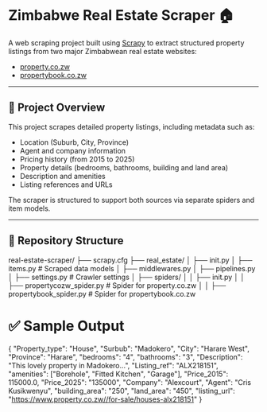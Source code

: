# Zimbabwe Real Estate Scraper 🏠

A web scraping project built using [Scrapy](https://scrapy.org/) to extract structured property listings from two major Zimbabwean real estate websites:

- [property.co.zw](https://www.property.co.zw/)
- [propertybook.co.zw](https://www.propertybook.co.zw/)

---

## 📌 Project Overview

This project scrapes detailed property listings, including metadata such as:

- Location (Suburb, City, Province)
- Agent and company information
- Pricing history (from 2015 to 2025)
- Property details (bedrooms, bathrooms, building and land area)
- Description and amenities
- Listing references and URLs

The scraper is structured to support both sources via separate spiders and item models.

---

## 📁 Repository Structure

real-estate-scraper/
├── scrapy.cfg
├── real_estate/
│ ├── init.py
│ ├── items.py # Scraped data models
│ ├── middlewares.py
│ ├── pipelines.py
│ ├── settings.py # Crawler settings
│ ├── spiders/
│ │ ├── init.py
│ │ ├── propertycozw_spider.py # Spider for property.co.zw
│ │ ├── propertybook_spider.py # Spider for propertybook.co.zw

# ✅ Sample Output
{
  "Property_type": "House",
  "Surbub": "Madokero",
  "City": "Harare West",
  "Province": "Harare",
  "bedrooms": "4",
  "bathrooms": "3",
  "Description": "This lovely property in Madokero...",
  "Listing_ref": "ALX218151",
  "amenities": ["Borehole", "Fitted Kitchen", "Garage"],
  "Price_2015": 115000.0,
  "Price_2025": "135000",
  "Company": "Alexcourt",
  "Agent": "Cris Kusikwenyu",
  "building_area": "250",
  "land_area": "450",
  "listing_url": "https://www.property.co.zw//for-sale/houses-alx218151"
}
